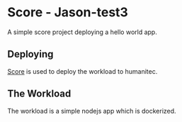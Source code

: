 # Score - Jason-test3

A simple score project deploying a hello world app.

## Deploying

[Score](https://score.dev/) is used to deploy the workload to humanitec.

## The Workload

The workload is a simple nodejs app which is dockerized.
